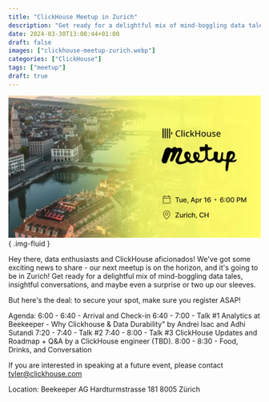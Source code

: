 ```yaml
---
title: "ClickHouse Meetup in Zurich"
description: "Get ready for a delightful mix of mind-boggling data tales, insightful conversations, and maybe even a surprise or two up our sleeves."
date: 2024-03-30T13:00:44+01:00
draft: false
images: ["clickhouse-meetup-zurich.webp"]
categories: ["ClickHouse"]
tags: ["meetup"]
draft: true
---
```


![ClickHouse Meetup Zurich](clickhouse-meetup-zurich.webp)
{ .img-fluid }

Hey there, data enthusiasts and ClickHouse aficionados! We've got some exciting news to share - our next meetup is on the horizon, and it's going to be in Zurich! Get ready for a delightful mix of mind-boggling data tales, insightful conversations, and maybe even a surprise or two up our sleeves.

But here's the deal: to secure your spot, make sure you register ASAP!

Agenda:
6:00 - 6:40 - Arrival and Check-in
6:40 - 7:00 - Talk #1 Analytics at Beekeeper - Why Clickhouse & Data Durability" by Andrei Isac and Adhi Sutandi
7:20 - 7:40 - Talk #2
7:40 - 8:00 - Talk #3 ClickHouse Updates and Roadmap + Q&A by a ClickHouse engineer (TBD).
8:00 - 8:30 - Food, Drinks, and Conversation

If you are interested in speaking at a future event, please contact tyler@clickhouse.com

Location:
Beekeeper AG
Hardturmstrasse 181
8005 Zürich